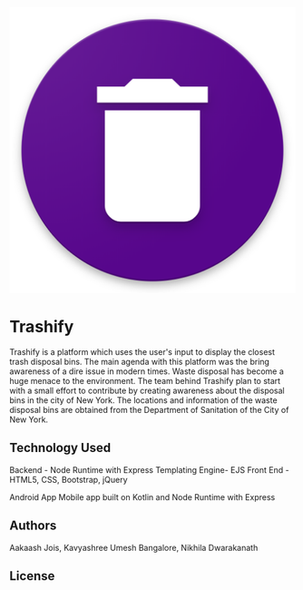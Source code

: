 ![Logo](./data/splash_image.png)


# Trashify

Trashify is a platform which uses the user's input to display the closest trash disposal bins.
The main agenda with this platform was the bring awareness of a dire issue in modern times.
Waste disposal has become a huge menace to the environment.
The team behind Trashify plan to start with a small effort to contribute by creating awareness about the disposal bins in the city of New York.
The locations and information of the waste disposal bins are obtained from the Department of Sanitation of the City of New York.

## Technology Used
Backend - Node Runtime with Express
Templating Engine- EJS
Front End -  HTML5, CSS, Bootstrap, jQuery

Android App
Mobile app built on Kotlin and Node Runtime with Express

## Authors
Aakaash Jois,
Kavyashree Umesh Bangalore,
Nikhila Dwarakanath

## License

